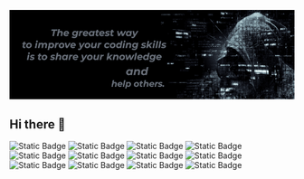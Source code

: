 ![I am a Software Web Developer](GitHubBg.png)

## Hi there 👋

![Static Badge](https://img.shields.io/badge/HTML5-%234A4A55?style=flat-square&logo=html5&logoColor=%23F86F03)
![Static Badge](https://img.shields.io/badge/CSS3-%234A4A55?style=flat-square&logo=css3&logoColor=%2378C1F3)
![Static Badge](https://img.shields.io/badge/JavaScript-%234A4A55?style=flat-square&logo=javascript&logoColor=%23FFE194)
![Static Badge](https://img.shields.io/badge/React-%234A4A55?style=flat-square&logo=react&logoColor=%23B6EAFA)
![Static Badge](https://img.shields.io/badge/Redux-%234A4A55?style=flat-square&logo=redux&logoColor=%23C9A7EB)
![Static Badge](https://img.shields.io/badge/NodeJS-%234A4A55?style=flat-square&logo=nodedotjs&logoColor=%2300FFCA)
![Static Badge](https://img.shields.io/badge/ExpressJS-%234A4A55?style=flat-square&logo=express&logoColor=%2300FFCA)
![Static Badge](https://img.shields.io/badge/MongoDB-%234A4A55?style=flat-square&logo=mongodb&logoColor=%2300FFCA)
![Static Badge](https://img.shields.io/badge/GreenSock-%234A4A55?style=flat-square&logo=greensock&logoColor=%2300FFCA)
![Static Badge](https://img.shields.io/badge/Figma-%234A4A55?style=flat-square&logo=figma&logoColor=%2300FFCA)
![Static Badge](https://img.shields.io/badge/Sass-%234A4A55?style=flat-square&logo=sass&logoColor=%23F075AA)
![Static Badge](https://img.shields.io/badge/Docker-%234A4A55?style=flat-square&logo=docker&logoColor=%233ABEF9)









<!--
**frontend-alem/frontend-alem** is a ✨ _special_ ✨ repository because its `README.md` (this file) appears on your GitHub profile.

Here are some ideas to get you started:

- 🔭 I’m currently working on ...
- 🌱 I’m currently learning ...
- 👯 I’m looking to collaborate on ...
- 🤔 I’m looking for help with ...
- 💬 Ask me about ...
- 📫 How to reach me: ...
- 😄 Pronouns: ...
- ⚡ Fun fact: ...
-->

